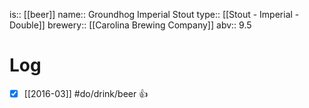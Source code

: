 is:: [[beer]]
name:: Groundhog Imperial Stout
type:: [[Stout - Imperial - Double]]
brewery:: [[Carolina Brewing Company]]
abv:: 9.5

# Log
- [x] [[2016-03]] #do/drink/beer 👍

